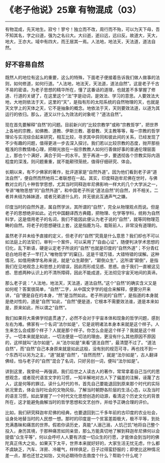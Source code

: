 # 《老子他说》25章 有物混成（03）

------

有物混成，先天地生。寂兮！寥兮！独立而不改，周行而不殆，可以为天下母，吾不知其名，字之曰道，强为之名曰大。大曰逝，逝曰远，远曰反。故道大，天大，地大，王亦大。域中有四大，而王居其一焉。人法地，地法天，天法道，道法自然。

## 好不容易自然

既然人的地位有这么的重要，这么的特殊，下面老子便接着告诉我们做人做事的法则，如何修道，如何行道。“人法地，地法天，天法道，道法自然”。这是老子千古不易的密语，为老子思想的精华所在，懂了这番话的道理，也就差不多掌握了修道、行道的关键了，在这里这个“法”字是动词，是效法、学习的意思。人要效法大地，大地则依法于天，这里的“天”，是指有形的太阳系统的自然物理的天，也就是天文学上的天体之天，它不是抽象的概念。地依法于天，天则要效法道，以道为其运行的依归。那么，道又以什么为效法的对象呢？“道法自然”。

现在首先要解释“自然”的问题。目前新兴的“比较宗教学”或称“宗教哲学”，把世界上各地的宗教，如佛教、道教、伊斯兰教、基督教、天主教等等，每一宗教的哲学理论与实况综合起来研究，相互比较，寻求其中异同和彼此间的关系，已经发现了不少有趣的问题，值得更进一步去深入探讨。我们若以比较宗教的态度，抛开那些粗浅的宗教情绪心理，把眼光放在一般宗教教人如何行善做好事的普通伦理层面上，那也个个满好，满合于同一的水平。至于再进一步，要透彻各个宗教实际内涵程度的深浅，则问题重重，就不能颟顸笼统，值得仔细研究、体会。

长期以来，有不少佛家的著作，批评道家是“自然外道”。因为他们看到老子讲“道法自然”，便自然而然地将二者联想在一起。其实，印度释迦牟尼佛在世时，与佛教对立的几十种哲学思想，尤其当时同释迦牟尼佛影响一样大的几个大学派之一，专讲“唯物思想”的“自然外道”，和中国老子所说“道法自然”的自然，并不相关。二者并未结为姊妹道，或者兄弟道什么的，并无彼此互通声气之嫌。

印度当时的自然外道，属自然学派，其所谓的“自然”，完全从物理观点而说。但是老子的思想绝非如此。近代中国翻译西方典籍，把物理、化学等学科，统称为自然科学，这是借用老子的名词，我们不能因此便认为老子说的“自然”，就等同物理范畴的自然。将老子的思想硬往上套，这是指鹿为马，栽赃前人，非常没有道理的。

虽然老子并未给予直接的定义，但老子的“自然”究竟是什么意思？我们却也不可以如法庭上的法官们，审判一个案件，可以采用了“自由心证”，随便判决学术思想的归化，乱下断语，硬是认定老子所说的“自然”也就是印度的“自然外道”；不分青红皂白地将老子一竿打入“唯物哲学”的窠臼，这是千错万错，大错特错的误解。这种情况，如借用佛学名称来说，就是“众生颠倒”，“颠倒众生”，这所谓“颠倒”，是指我们在见地观念上和思想上的错误，因此而形成见惑、思惑。由于我们一直被这见惑、思惑两种认识上的不清所障碍，因此不能成道，无法彻见宇宙天地间的真谛。

那么老子说：“人法地，地法天，天法道，道法自然。”这个“自然”的确实含义又是如何呢？答案很简单，“自然”二字，从中国文字学的组合来解释，便要分开来讲，“自”便是自在的本身，“然”是当然如此。老子所说的“自然”，是指道的本身就是绝对性的，道是“自然”如此，“自然”便是道，它根本不需要效法谁，道是本来如是，原来如此，所以谓之“自然”。

我们如果将大乘佛学彻底贯通了，必然不会对于宇宙本体和现象的哲学问题，感到左右为难。佛家有一个名词“法尔如是”，它是说明诸法本身本来就是这个样子。人生来怎么会成那个样子？人就是那个样子。你怎么会是这个样子？我就是这个样子。一切本来就是如此，一切法便是一切法的理由，更没有什么其他原因不原因的，这样就叫“法尔如是”。从“法尔如是”来看“道法自然”，最清楚不过了。“道法自然”，而“自然”自己本身原来就是如此这般，没有别的规范可寻，再也找不到一个东西可以另为之主，“道”就是“自然”，“自然而然”，就是“法尔如是”，古人翻译佛经，怕与老子的“自然”混合了名词，只好另创一词，便叫“法尔如是”。

讲到这里，我曾经一再强调，我们后世之人读古人的著作，常常拿着自己当代的思想观念，或者现代语言文字的习惯，一知半解地对古人下了偏差的注解，诬蔑了古人，这是何等的罪过。读什么时代的书，首先自己要能退回到原来那个时代的实际状况里去，体会当时社会的文物风俗，了解当时朝野各阶层的生活心态，以及当时的语言习惯，如此掌握了一个时代文化思想创造的动源，看清这个历史文化的背景所在，这才能避免曲解当时的哲学思想和文艺创作，并给予正确合理的评价。

比如，我们研究释迦牟尼佛的经典，也要退回到二千多年前的古印度的农业社会，设身处地替当时的人民想一想。那时的印度是一个贫富差距极大，极不平等，到处充满愚昧和痛苦的世界。假若你读历史，真能“人溺己溺，人饥己饥”地将自己整个投入，身历其境，于那种痛苦如同亲尝，那么方能真切地了解到释迦牟尼佛何以会提倡“众生平等”，何以会呼吁人人要有济度一切众生的行愿，才能体会到当时的佛陀真正伟大之处。如果天下太平，世界本来就好好的，大家生活无忧无虑，什么都不虞缺乏，汽车、洋房、冷暖气，样样俱足，日子过得蛮舒服的；即使比这种情况差一点，那也还甘之如饴，又何必期待你去救度个什么？帮助个什么呢？